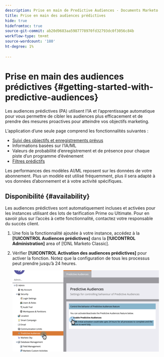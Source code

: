 ```yaml
---
description: Prise en main de Predictive Audiences - Documents Marketo - Documentation du produit
title: Prise en main des audiences prédictives
hide: true
hidefromtoc: true
source-git-commit: ab20d9683aa5987778970fd32793dc0f3056c84b
workflow-type: tm+mt
source-wordcount: '180'
ht-degree: 1%

---
```


# Prise en main des audiences prédictives {#getting-started-with-predictive-audiences}

Les audiences prédictives (PA) utilisent l’IA et l’apprentissage automatique pour vous permettre de cibler les audiences plus efficacement et de prendre des mesures proactives pour atteindre vos objectifs marketing.

L’application d’une seule page comprend les fonctionnalités suivantes :

* [Suivi des objectifs et enregistrements prévus](/help/marketo/product-docs/marketo-sky/understanding-goal-tracking-and-projected-registrations.md)
* Informations basées sur l’IA/ML
* Valeurs de probabilité d’enregistrement et de présence pour chaque piste d’un programme d’événement
* [Filtres prédictifs](/help/marketo/product-docs/marketo-sky/predictive-filters.md)

Les performances des modèles AI/ML reposent sur les données de votre abonnement. Plus un modèle est utilisé fréquemment, plus il sera adapté à vos données d’abonnement et à votre activité spécifiques.

## Disponibilité {#availability}

Les audiences prédictives sont automatiquement incluses et activées pour les instances utilisant des lots de tarification Prime ou Ultimate. Pour en savoir plus sur l’accès à cette fonctionnalité, contactez votre responsable du succès client.

1. Une fois la fonctionnalité ajoutée à votre instance, accédez à la **[!UICONTROL Audiences prédictives]** dans la **[!UICONTROL Administration]** area of [!DNL Marketo Classic].

1. Vérifier **[!UICONTROL Activation des audiences prédictives]** pour activer la fonction. Notez que la configuration de tous les processus peut prendre jusqu’à 24 heures.

   ![Image 1](assets/getting-started-with-predictive-audiences-1.png)
